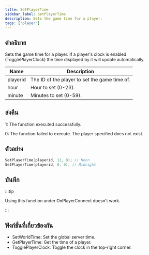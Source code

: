 ```yaml
---
title: SetPlayerTime
sidebar_label: SetPlayerTime
description: Sets the game time for a player.
tags: ["player"]
---
```


## คำอธิบาย

Sets the game time for a player. If a player's clock is enabled (TogglePlayerClock) the time displayed by it will update automatically.

| Name     | Description                                   |
| -------- | --------------------------------------------- |
| playerid | The ID of the player to set the game time of. |
| hour     | Hour to set (0-23).                           |
| minute   | Minutes to set (0-59).                        |

## ส่งคืน

1: The function executed successfully.

0: The function failed to execute. The player specified does not exist.

## ตัวอย่าง

```c
SetPlayerTime(playerid, 12, 0); // Noon
SetPlayerTime(playerid, 0, 0); // Midnight
```

## บันทึก

:::tip

Using this function under OnPlayerConnect doesn't work.

:::

## ฟังก์ชั่นที่เกี่ยวข้องกัน

- SetWorldTime: Set the global server time.
- GetPlayerTime: Get the time of a player.
- TogglePlayerClock: Toggle the clock in the top-right corner.

